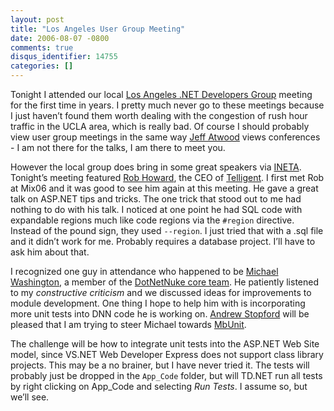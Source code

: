 ```yaml
---
layout: post
title: "Los Angeles User Group Meeting"
date: 2006-08-07 -0800
comments: true
disqus_identifier: 14755
categories: []
---
```

Tonight I attended our local [Los Angeles .NET Developers
Group](http://www.ladotnet.org/ "Los Angeles .NET Developers Group")
meeting for the first time in years. I pretty much never go to these
meetings because I just haven’t found them worth dealing with the
congestion of rush hour traffic in the UCLA area, which is really bad.
Of course I should probably view user group meetings in the same way
[Jeff
Atwood](http://www.codinghorror.com/blog/archives/000544.html "On Conferences")
views conferences - I am not there for the talks, I am there to meet
you.

However the local group does bring in some great speakers via
[INETA](http://www.ineta.org/DesktopDefault.aspx "International .NET Association").
Tonight’s meeting featured [Rob
Howard](http://weblogs.asp.net/rhoward/ "Rob Howard"), the CEO of
[Telligent](http://telligent.com/ "Telligent"). I first met Rob at Mix06
and it was good to see him again at this meeting. He gave a great talk
on ASP.NET tips and tricks. The one trick that stood out to me had
nothing to do with his talk. I noticed at one point he had SQL code with
expandable regions much like code regions via the `#region` directive.
Instead of the pound sign, they used `--region`. I just tried that with
a .sql file and it didn’t work for me. Probably requires a database
project. I’ll have to ask him about that.

I recognized one guy in attendance who happened to be [Michael
Washington](http://dotnetnuke.com/Community/Blogs/tabid/825/BlogID/77/Default.aspx "Michael Washington"),
a member of the [DotNetNuke core
team](http://dotnetnuke.com/Development/CoreTeam/tabid/698/Default.aspx "DNN Core Team").
He patiently listened to my *constructive criticism* and we discussed
ideas for improvements to module development. One thing I hope to help
him with is incorporating more unit tests into DNN code he is working
on. [Andrew
Stopford](http://weblogs.asp.net/astopford/ "Leader of MbUnit") will be
pleased that I am trying to steer Michael towards
[MbUnit](http://mbunit.com/ "MbUnit").

The challenge will be how to integrate unit tests into the ASP.NET Web
Site model, since VS.NET Web Developer Express does not support class
library projects. This may be a no brainer, but I have never tried it.
The tests will probably just be dropped in the `App_Code` folder, but
will TD.NET run all tests by right clicking on App\_Code and selecting
*Run Tests*. I assume so, but we’ll see.

